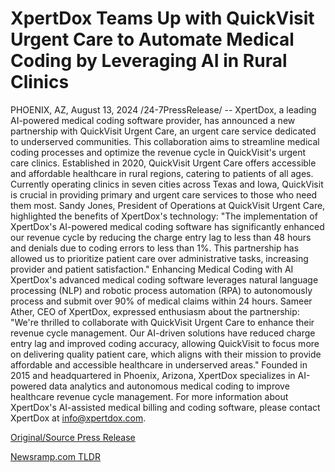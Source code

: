 # XpertDox Teams Up with QuickVisit Urgent Care to Automate Medical Coding by Leveraging AI in Rural Clinics

PHOENIX, AZ, August 13, 2024 /24-7PressRelease/ -- XpertDox, a leading AI-powered medical coding software provider, has announced a new partnership with QuickVisit Urgent Care, an urgent care service dedicated to underserved communities. This collaboration aims to streamline medical coding processes and optimize the revenue cycle in QuickVisit's urgent care clinics.  Established in 2020, QuickVisit Urgent Care offers accessible and affordable healthcare in rural regions, catering to patients of all ages. Currently operating clinics in seven cities across Texas and Iowa, QuickVisit is crucial in providing primary and urgent care services to those who need them most.  Sandy Jones, President of Operations at QuickVisit Urgent Care, highlighted the benefits of XpertDox's technology: "The implementation of XpertDox's AI-powered medical coding software has significantly enhanced our revenue cycle by reducing the charge entry lag to less than 48 hours and denials due to coding errors to less than 1%. This partnership has allowed us to prioritize patient care over administrative tasks, increasing provider and patient satisfaction."  Enhancing Medical Coding with AI XpertDox's advanced medical coding software leverages natural language processing (NLP) and robotic process automation (RPA) to autonomously process and submit over 90% of medical claims within 24 hours.  Sameer Ather, CEO of XpertDox, expressed enthusiasm about the partnership: "We're thrilled to collaborate with QuickVisit Urgent Care to enhance their revenue cycle management. Our AI-driven solutions have reduced charge entry lag and improved coding accuracy, allowing QuickVisit to focus more on delivering quality patient care, which aligns with their mission to provide affordable and accessible healthcare in underserved areas."  Founded in 2015 and headquartered in Phoenix, Arizona, XpertDox specializes in AI-powered data analytics and autonomous medical coding to improve healthcare revenue cycle management. For more information about XpertDox's AI-assisted medical billing and coding software, please contact XpertDox at info@xpertdox.com. 

[Original/Source Press Release](https://www.24-7pressrelease.com/press-release/513342/xpertdox-teams-up-with-quickvisit-urgent-care-to-automate-medical-coding-by-leveraging-ai-in-rural-clinics) 

[Newsramp.com TLDR](https://newsramp.com/None) 